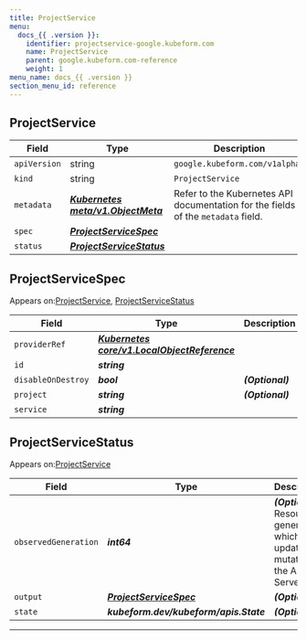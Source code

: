 ```yaml
---
title: ProjectService
menu:
  docs_{{ .version }}:
    identifier: projectservice-google.kubeform.com
    name: ProjectService
    parent: google.kubeform.com-reference
    weight: 1
menu_name: docs_{{ .version }}
section_menu_id: reference
---
```


## ProjectService
| Field | Type | Description |
| ------ | ----- | ----------- |
| `apiVersion` | string | `google.kubeform.com/v1alpha1` |
|    `kind` | string | `ProjectService` |
| `metadata` | ***[Kubernetes meta/v1.ObjectMeta](https://kubernetes.io/docs/reference/generated/kubernetes-api/v1.13/#objectmeta-v1-meta)***|Refer to the Kubernetes API documentation for the fields of the `metadata` field.|
| `spec` | ***[ProjectServiceSpec](#ProjectServiceSpec)***||
| `status` | ***[ProjectServiceStatus](#ProjectServiceStatus)***||
## ProjectServiceSpec

Appears on:[ProjectService](#ProjectService), [ProjectServiceStatus](#ProjectServiceStatus)

| Field | Type | Description |
| ------ | ----- | ----------- |
| `providerRef` | ***[Kubernetes core/v1.LocalObjectReference](https://kubernetes.io/docs/reference/generated/kubernetes-api/v1.13/#localobjectreference-v1-core)***||
| `id` | ***string***||
| `disableOnDestroy` | ***bool***| ***(Optional)*** |
| `project` | ***string***| ***(Optional)*** |
| `service` | ***string***||
## ProjectServiceStatus

Appears on:[ProjectService](#ProjectService)

| Field | Type | Description |
| ------ | ----- | ----------- |
| `observedGeneration` | ***int64***| ***(Optional)*** Resource generation, which is updated on mutation by the API Server.|
| `output` | ***[ProjectServiceSpec](#ProjectServiceSpec)***| ***(Optional)*** |
| `state` | ***kubeform.dev/kubeform/apis.State***| ***(Optional)*** |
---
